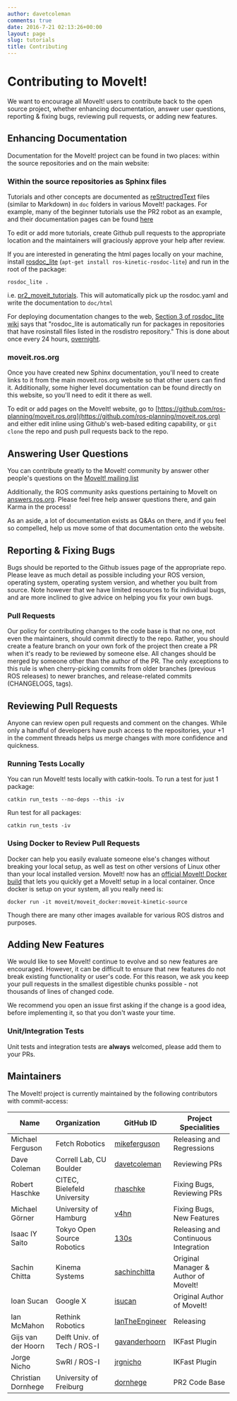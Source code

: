 ```yaml
---
author: davetcoleman
comments: true
date: 2016-7-21 02:13:26+00:00
layout: page
slug: tutorials
title: Contributing
---
```


# Contributing to MoveIt!

We want to encourage all MoveIt! users to contribute back to the open source project, whether enhancing documentation, answer user questions, reporting & fixing bugs, reviewing pull requests, or adding new features.

## Enhancing Documentation

Documentation for the MoveIt! project can be found in two places: within the source repositories and on the main website:

### Within the source repositories as Sphinx files

Tutorials and other concepts are documented as [reStructredText](http://docutils.sourceforge.net/rst.html) files (similar to Markdown) in ``doc`` folders in various MoveIt! packages. For example, many of the beginner tutorials use the PR2 robot as an example, and their documentation pages can be found [here](https://github.com/ros-planning/moveit_pr2/tree/indigo-devel/pr2_moveit_tutorials/planning/src/doc)

To edit or add more tutorials, create Github pull requests to the appropriate location and the maintainers will graciously approve your help after review.

If you are interested in generating the html pages locally on your machine, install [rosdoc_lite](http://wiki.ros.org/rosdoc_lite) (``apt-get install ros-kinetic-rosdoc-lite``) and run in the root of the package:

    rosdoc_lite .

i.e. [pr2_moveit_tutorials](https://github.com/ros-planning/moveit_pr2/tree/indigo-devel/pr2_moveit_tutorials). This will automatically pick up the rosdoc.yaml and write the documentation to ``doc/html``

For deploying documentation changes to the web, [Section 3 of rosdoc_lite wiki](http://wiki.ros.org/rosdoc_lite) says that "rosdoc_lite is automatically run for packages in repositories that have rosinstall files listed in the rosdistro repository." This is done about once every 24 hours, [overnight](http://wiki.ros.org/rosdistro/Tutorials/Indexing%20Your%20ROS%20Repository%20for%20Documentation%20Generation).

### moveit.ros.org

Once you have created new Sphinx documentation, you'll need to create links to it from the main moveit.ros.org website so that other users can find it. Additionally, some higher level documentation can be found directly on this website, so you'll need to edit it there as well.

To edit or add pages on the MoveIt! website, go to [https://github.com/ros-planning/moveit.ros.org](https://github.com/ros-planning/moveit.ros.org) and either edit inline using Github's web-based editing capability, or ``git clone`` the repo and push pull requests back to the repo.

## Answering User Questions

You can contribute greatly to the MoveIt! community by answer other people's questions on the [MoveIt! mailing list](https://groups.google.com/forum/#!forum/moveit-users)

Additionally, the ROS community asks questions pertaining to MoveIt on [answers.ros.org](http://answers.ros.org/questions/scope:all/sort:activity-desc/tags:moveit/page:1/). Please feel free help answer questions there, and gain Karma in the process!

As an aside, a lot of documentation exists as Q&As on there, and if you feel so compelled, help us move some of that documentation onto the website.

## Reporting & Fixing Bugs

Bugs should be reported to the Github issues page of the appropriate repo. Please leave as much detail as possible including your ROS version, operating system, operating system version, and whether you built from source. Note however that we have limited resources to fix individual bugs, and are more inclined to give advice on helping you fix your own bugs.

### Pull Requests

Our policy for contributing changes to the code base is that no one, not even the maintainers, should commit directly to the repo. Rather, you should create a feature branch on your own fork of the project then create a PR when it's ready to be reviewed by someone else. All changes should be merged by someone other than the author of the PR. The only exceptions to this rule is when cherry-picking commits from older branches (previous ROS releases) to newer branches, and release-related commits (CHANGELOGS, tags).

## Reviewing Pull Requests

Anyone can review open pull requests and comment on the changes. While only a handful of developers have push access to the repositories, your +1 in the comment threads helps us merge changes with more confidence and quickness.

### Running Tests Locally

You can run MoveIt! tests locally with catkin-tools. To run a test for just 1 package:

    catkin run_tests --no-deps --this -iv

Run test for all packages:

    catkin run_tests -iv

### Using Docker to Review Pull Requests

Docker can help you easily evaluate someone else's changes without breaking your local setup, as well as test on other versions of Linux other than your local installed version. MoveIt! now has an [official MoveIt! Docker build](https://hub.docker.com/r/davetcoleman/moveit_docker/) that lets you quickly get a MoveIt! setup in a local container. Once docker is setup on your system, all you really need is:

    docker run -it moveit/moveit_docker:moveit-kinetic-source

Though there are many other images available for various ROS distros and purposes.

## Adding New Features

We would like to see MoveIt! continue to evolve and so new features are encouraged. However, it can be difficult to ensure that new features do not break existing functionality or user's code. For this reason, we ask you keep your pull requests in the smallest digestible chunks possible - not thousands of lines of changed code.

We recommend you open an issue first asking if the change is a good idea, before implementing it, so that you don't waste your time.

### Unit/Integration Tests

Unit tests and integration tests are **always** welcomed, please add them to your PRs.

## Maintainers

The MoveIt! project is currently maintained by the following contributors with commit-access:

Name | Organization | GitHub ID | Project Specialities
------------ |:------------- |-------------|-------------|
Michael Ferguson | Fetch Robotics | [mikeferguson](https://github.com/mikeferguson) | Releasing and Regressions
Dave Coleman | Correll Lab, CU Boulder | [davetcoleman](https://github.com/davetcoleman) | Reviewing PRs
Robert Haschke | CITEC, Bielefeld University | [rhaschke](https://github.com/rhaschke) | Fixing Bugs, Reviewing PRs
Michael Görner | University of Hamburg | [v4hn](https://github.com/v4hn) | Fixing Bugs, New Features
Isaac IY Saito | Tokyo Open Source Robotics | [130s](https://github.com/130s) | Releasing and Continuous Integration
Sachin Chitta | Kinema Systems | [sachinchitta](https://github.com/sachinchitta) | Original Manager & Author of MoveIt!
Ioan Sucan | Google X | [isucan](https://github.com/isucan) | Original Author of MoveIt!
Ian McMahon | Rethink Robotics | [IanTheEngineer](https://github.com/IanTheEngineer) | Releasing
Gijs van der Hoorn | Delft Univ. of Tech / ROS-I | [gavanderhoorn](https://github.com/gavanderhoorn) | IKFast Plugin
Jorge Nicho | SwRI / ROS-I | [jrgnicho](https://github.com/jrgnicho) | IKFast Plugin
Christian Dornhege | University of Freiburg | [dornhege](https://github.com/dornhege) | PR2 Code Base
